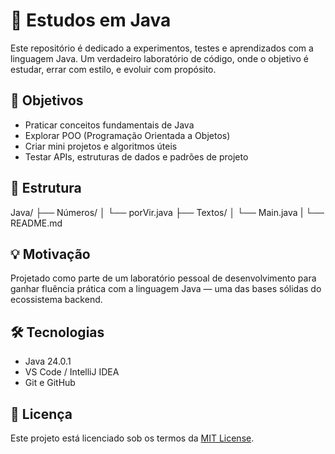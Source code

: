 # 🧪 Estudos em Java

Este repositório é dedicado a experimentos, testes e aprendizados com a linguagem Java. Um verdadeiro laboratório de código, onde o objetivo é estudar, errar com estilo, e evoluir com propósito.

## 🚀 Objetivos

- Praticar conceitos fundamentais de Java
- Explorar POO (Programação Orientada a Objetos)
- Criar mini projetos e algoritmos úteis
- Testar APIs, estruturas de dados e padrões de projeto

## 📁 Estrutura

Java/
├── Números/
│ └── porVir.java
├── Textos/
│ └── Main.java
| └── README.md 


## 💡 Motivação

Projetado como parte de um laboratório pessoal de desenvolvimento para ganhar fluência prática com a linguagem Java — uma das bases sólidas do ecossistema backend.

## 🛠️ Tecnologias

- Java 24.0.1
- VS Code / IntelliJ IDEA
- Git e GitHub

## 📜 Licença

Este projeto está licenciado sob os termos da [MIT License](LICENSE).

